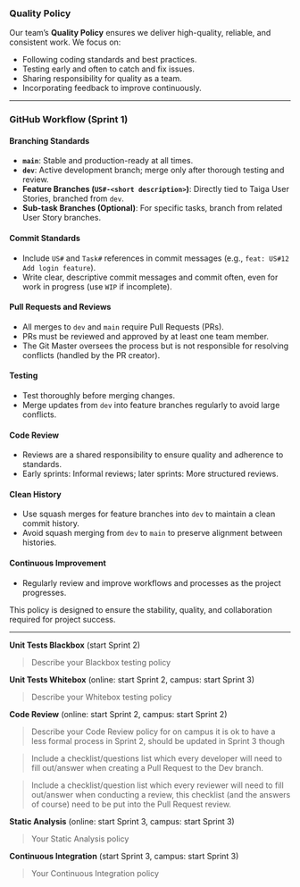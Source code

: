 ### Quality Policy
Our team’s **Quality Policy** ensures we deliver high-quality, reliable, and consistent work. We focus on:  
- Following coding standards and best practices.  
- Testing early and often to catch and fix issues.  
- Sharing responsibility for quality as a team.  
- Incorporating feedback to improve continuously.

---

### GitHub Workflow (Sprint 1) 

#### Branching Standards  
- **`main`**: Stable and production-ready at all times.  
- **`dev`**: Active development branch; merge only after thorough testing and review.  
- **Feature Branches (`US#-<short description>`)**: Directly tied to Taiga User Stories, branched from `dev`.  
- **Sub-task Branches (Optional)**: For specific tasks, branch from related User Story branches.  

#### Commit Standards  
- Include `US#` and `Task#` references in commit messages (e.g., `feat: US#12 Add login feature`).  
- Write clear, descriptive commit messages and commit often, even for work in progress (use `WIP` if incomplete).  

#### Pull Requests and Reviews  
- All merges to `dev` and `main` require Pull Requests (PRs).  
- PRs must be reviewed and approved by at least one team member.  
- The Git Master oversees the process but is not responsible for resolving conflicts (handled by the PR creator).  

#### Testing  
- Test thoroughly before merging changes.  
- Merge updates from `dev` into feature branches regularly to avoid large conflicts.  

#### Code Review  
- Reviews are a shared responsibility to ensure quality and adherence to standards.  
- Early sprints: Informal reviews; later sprints: More structured reviews.  


#### Clean History  
- Use squash merges for feature branches into `dev` to maintain a clean commit history.  
- Avoid squash merging from `dev` to `main` to preserve alignment between histories.  

#### Continuous Improvement  
- Regularly review and improve workflows and processes as the project progresses.  

This policy is designed to ensure the stability, quality, and collaboration required for project success.

---

**Unit Tests Blackbox** (start Sprint 2)
  > Describe your Blackbox testing policy 

 **Unit Tests Whitebox** (online: start Sprint 2, campus: start Sprint 3)
  > Describe your Whitebox testing policy 

**Code Review** (online: start Sprint 2, campus: start Sprint 2)
  > Describe your Code Review policy for on campus it is ok to have a less formal process in Sprint 2, should be updated in Sprint 3 though

  > Include a checklist/questions list which every developer will need to fill out/answer when creating a Pull Request to the Dev branch. 

  > Include a checklist/question list which every reviewer will need to fill out/answer when conducting a review, this checklist (and the answers of course) need to be put into the Pull Request review.

**Static Analysis**  (online: start Sprint 3, campus: start Sprint 3)
  > Your Static Analysis policy   

**Continuous Integration**  (start Sprint 3, campus: start Sprint 3)
  > Your Continuous Integration policy
